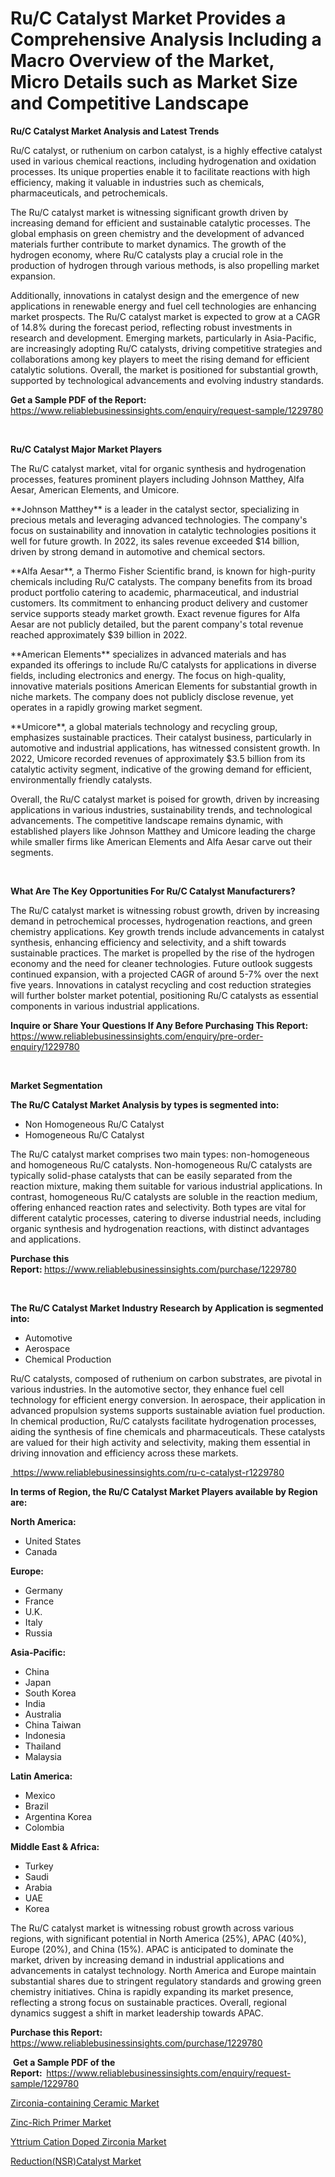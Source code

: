 <p><h1>Ru/C Catalyst Market Provides a Comprehensive Analysis Including a Macro Overview of the Market, Micro Details such as Market Size and Competitive Landscape</h1></p><p><strong>Ru/C Catalyst Market Analysis and Latest Trends</strong></p>
<p><p>Ru/C catalyst, or ruthenium on carbon catalyst, is a highly effective catalyst used in various chemical reactions, including hydrogenation and oxidation processes. Its unique properties enable it to facilitate reactions with high efficiency, making it valuable in industries such as chemicals, pharmaceuticals, and petrochemicals. </p><p>The Ru/C catalyst market is witnessing significant growth driven by increasing demand for efficient and sustainable catalytic processes. The global emphasis on green chemistry and the development of advanced materials further contribute to market dynamics. The growth of the hydrogen economy, where Ru/C catalysts play a crucial role in the production of hydrogen through various methods, is also propelling market expansion.</p><p>Additionally, innovations in catalyst design and the emergence of new applications in renewable energy and fuel cell technologies are enhancing market prospects. The Ru/C catalyst market is expected to grow at a CAGR of 14.8% during the forecast period, reflecting robust investments in research and development. Emerging markets, particularly in Asia-Pacific, are increasingly adopting Ru/C catalysts, driving competitive strategies and collaborations among key players to meet the rising demand for efficient catalytic solutions. Overall, the market is positioned for substantial growth, supported by technological advancements and evolving industry standards.</p></p>
<p><strong>Get a Sample PDF of the Report:&nbsp;</strong> <a href="https://www.reliablebusinessinsights.com/enquiry/request-sample/1229780?utm_campaign=84&utm_medium=2&utm_source=Github&utm_content=ia&utm_term=02022025&utm_id=ruc-catalyst">https://www.reliablebusinessinsights.com/enquiry/request-sample/1229780</a></p>
<p>&nbsp;</p>
<p><strong>Ru/C Catalyst Major Market Players</strong></p>
<p><p>The Ru/C catalyst market, vital for organic synthesis and hydrogenation processes, features prominent players including Johnson Matthey, Alfa Aesar, American Elements, and Umicore.</p><p>**Johnson Matthey** is a leader in the catalyst sector, specializing in precious metals and leveraging advanced technologies. The company's focus on sustainability and innovation in catalytic technologies positions it well for future growth. In 2022, its sales revenue exceeded $14 billion, driven by strong demand in automotive and chemical sectors.</p><p>**Alfa Aesar**, a Thermo Fisher Scientific brand, is known for high-purity chemicals including Ru/C catalysts. The company benefits from its broad product portfolio catering to academic, pharmaceutical, and industrial customers. Its commitment to enhancing product delivery and customer service supports steady market growth. Exact revenue figures for Alfa Aesar are not publicly detailed, but the parent company's total revenue reached approximately $39 billion in 2022.</p><p>**American Elements** specializes in advanced materials and has expanded its offerings to include Ru/C catalysts for applications in diverse fields, including electronics and energy. The focus on high-quality, innovative materials positions American Elements for substantial growth in niche markets. The company does not publicly disclose revenue, yet operates in a rapidly growing market segment.</p><p>**Umicore**, a global materials technology and recycling group, emphasizes sustainable practices. Their catalyst business, particularly in automotive and industrial applications, has witnessed consistent growth. In 2022, Umicore recorded revenues of approximately $3.5 billion from its catalytic activity segment, indicative of the growing demand for efficient, environmentally friendly catalysts.</p><p>Overall, the Ru/C catalyst market is poised for growth, driven by increasing applications in various industries, sustainability trends, and technological advancements. The competitive landscape remains dynamic, with established players like Johnson Matthey and Umicore leading the charge while smaller firms like American Elements and Alfa Aesar carve out their segments.</p></p>
<p>&nbsp;</p>
<p><strong>What Are The Key Opportunities For Ru/C Catalyst Manufacturers?</strong></p>
<p><p>The Ru/C catalyst market is witnessing robust growth, driven by increasing demand in petrochemical processes, hydrogenation reactions, and green chemistry applications. Key growth trends include advancements in catalyst synthesis, enhancing efficiency and selectivity, and a shift towards sustainable practices. The market is propelled by the rise of the hydrogen economy and the need for cleaner technologies. Future outlook suggests continued expansion, with a projected CAGR of around 5-7% over the next five years. Innovations in catalyst recycling and cost reduction strategies will further bolster market potential, positioning Ru/C catalysts as essential components in various industrial applications.</p></p>
<p><strong>Inquire or Share Your Questions If Any Before Purchasing This Report:</strong> <a href="https://www.reliablebusinessinsights.com/enquiry/pre-order-enquiry/1229780?utm_campaign=84&utm_medium=2&utm_source=Github&utm_content=ia&utm_term=02022025&utm_id=ruc-catalyst">https://www.reliablebusinessinsights.com/enquiry/pre-order-enquiry/1229780</a></p>
<p>&nbsp;</p>
<p><strong>Market Segmentation</strong></p>
<p><strong>The Ru/C Catalyst Market Analysis by types is segmented into:</strong></p>
<p><ul><li>Non Homogeneous Ru/C Catalyst</li><li>Homogeneous Ru/C Catalyst</li></ul></p>
<p><p>The Ru/C catalyst market comprises two main types: non-homogeneous and homogeneous Ru/C catalysts. Non-homogeneous Ru/C catalysts are typically solid-phase catalysts that can be easily separated from the reaction mixture, making them suitable for various industrial applications. In contrast, homogeneous Ru/C catalysts are soluble in the reaction medium, offering enhanced reaction rates and selectivity. Both types are vital for different catalytic processes, catering to diverse industrial needs, including organic synthesis and hydrogenation reactions, with distinct advantages and applications.</p></p>
<p><strong>Purchase this Report:&nbsp;</strong><a href="https://www.reliablebusinessinsights.com/purchase/1229780?utm_campaign=84&utm_medium=2&utm_source=Github&utm_content=ia&utm_term=02022025&utm_id=ruc-catalyst">https://www.reliablebusinessinsights.com/purchase/1229780</a></p>
<p>&nbsp;</p>
<p><strong>The Ru/C Catalyst Market Industry Research by Application is segmented into:</strong></p>
<p><ul><li>Automotive</li><li>Aerospace</li><li>Chemical Production</li></ul></p>
<p><p>Ru/C catalysts, composed of ruthenium on carbon substrates, are pivotal in various industries. In the automotive sector, they enhance fuel cell technology for efficient energy conversion. In aerospace, their application in advanced propulsion systems supports sustainable aviation fuel production. In chemical production, Ru/C catalysts facilitate hydrogenation processes, aiding the synthesis of fine chemicals and pharmaceuticals. These catalysts are valued for their high activity and selectivity, making them essential in driving innovation and efficiency across these markets.</p></p>
<p><a href="https://www.reliablebusinessinsights.com/ru-c-catalyst-r1229780?utm_campaign=84&utm_medium=2&utm_source=Github&utm_content=ia&utm_term=02022025&utm_id=ruc-catalyst">&nbsp;https://www.reliablebusinessinsights.com/ru-c-catalyst-r1229780</a></p>
<p><strong>In terms of Region, the Ru/C Catalyst Market Players available by Region are:</strong></p>
<p>
    <p> <strong> North America: </strong>
        <ul>
            <li>United States</li>
            <li>Canada</li>
        </ul>
        </p> 
    <p> <strong> Europe: </strong>
        <ul>
            <li>Germany</li>
            <li>France</li>
            <li>U.K.</li>
            <li>Italy</li>
            <li>Russia</li>
        </ul>
        </p> 
    <p> <strong> Asia-Pacific: </strong>
        <ul>
            <li>China</li>
            <li>Japan</li>
            <li>South Korea</li>
            <li>India</li>
            <li>Australia</li>
            <li>China Taiwan</li>
            <li>Indonesia</li>
            <li>Thailand</li>
            <li>Malaysia</li>
        </ul>
        </p> 
    <p> <strong> Latin America: </strong>
        <ul>
            <li>Mexico</li>
            <li>Brazil</li>
            <li>Argentina Korea</li>
            <li>Colombia</li>
        </ul>
        </p> 
    <p> <strong> Middle East & Africa: </strong>
        <ul>
            <li>Turkey</li>
            <li>Saudi</li>
            <li>Arabia</li>
            <li>UAE</li>
            <li>Korea</li>
        </ul>
    </p>
    </p>
<p><p>The Ru/C catalyst market is witnessing robust growth across various regions, with significant potential in North America (25%), APAC (40%), Europe (20%), and China (15%). APAC is anticipated to dominate the market, driven by increasing demand in industrial applications and advancements in catalyst technology. North America and Europe maintain substantial shares due to stringent regulatory standards and growing green chemistry initiatives. China is rapidly expanding its market presence, reflecting a strong focus on sustainable practices. Overall, regional dynamics suggest a shift in market leadership towards APAC.</p></p>
<p><strong>Purchase this Report: </strong><a href="https://www.reliablebusinessinsights.com/purchase/1229780?utm_campaign=84&utm_medium=2&utm_source=Github&utm_content=ia&utm_term=02022025&utm_id=ruc-catalyst">https://www.reliablebusinessinsights.com/purchase/1229780</a></p>
<p>&nbsp;<strong>Get a Sample PDF of the Report:&nbsp;&nbsp;</strong><a href="https://www.reliablebusinessinsights.com/enquiry/request-sample/1229780?utm_campaign=84&utm_medium=2&utm_source=Github&utm_content=ia&utm_term=02022025&utm_id=ruc-catalyst">https://www.reliablebusinessinsights.com/enquiry/request-sample/1229780</a></p>
<p><strong></strong></p>
<p><p><a href="https://github.com/genayziben/Market-Research-Report-List-1/blob/main/zirconia-containing-ceramic-market.md?utm_campaign=84&utm_medium=2&utm_source=Github&utm_content=ia&utm_term=02022025&utm_id=ruc-catalyst">Zirconia-containing Ceramic Market</a></p><p><a href="https://github.com/binnazcassam/Market-Research-Report-List-1/blob/main/zinc-rich-primer-market.md?utm_campaign=84&utm_medium=2&utm_source=Github&utm_content=ia&utm_term=02022025&utm_id=ruc-catalyst">Zinc-Rich Primer Market</a></p><p><a href="https://github.com/beroxiluwaya/Market-Research-Report-List-1/blob/main/yttrium-cation-doped-zirconia-market.md?utm_campaign=84&utm_medium=2&utm_source=Github&utm_content=ia&utm_term=02022025&utm_id=ruc-catalyst">Yttrium Cation Doped Zirconia Market</a></p><p><a href="https://github.com/meuskocov/Market-Research-Report-List-1/blob/main/reductionnsrcatalyst-market.md?utm_campaign=84&utm_medium=2&utm_source=Github&utm_content=ia&utm_term=02022025&utm_id=ruc-catalyst">Reduction(NSR)Catalyst Market</a></p></p>
